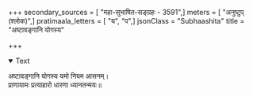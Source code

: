 +++
secondary_sources = [ "महा-सुभाषित-सङ्ग्रहः - 3591",]
meters = [ "अनुष्टुप् (श्लोक)",]
pratimaala_letters = [ "य", "प",]
jsonClass = "Subhaashita"
title = "अष्टावङ्गानि योगस्य"

+++

<details open><summary>Text</summary>

अष्टावङ्गानि योगस्य यमो नियम आसनम्।  
प्राणायामः प्रत्याहारो धारणा ध्यानतन्मयः॥
</details>
